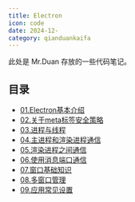 ```yaml
---
title: Electron
icon: code
date: 2024-12-
category: qianduankaifa
---
```


此处是 Mr.Duan 存放的一些代码笔记。

## 目录

- [01.Electron基本介绍](/01.Electron基本介绍)
- [02.关于meta标签安全策略](/02.关于meta标签安全策略)
- [03.进程与线程](/03.进程与线程)
- [04.主进程和渲染进程通信](/04.主进程和渲染进程通信)
- [05.渲染进程之间通信](/05.渲染进程之间通信)
- [06.使用消息端口通信](/06.使用消息端口通信)
- [07.窗口基础知识](/07.窗口基础知识)
- [08.多窗口管理](/08.多窗口管理)
- [09.应用常见设置](/09.应用常见设置)

 <!-- cv就看yolo，资料多，教程多，nlp看bert，传统机器学习看rnn -->
